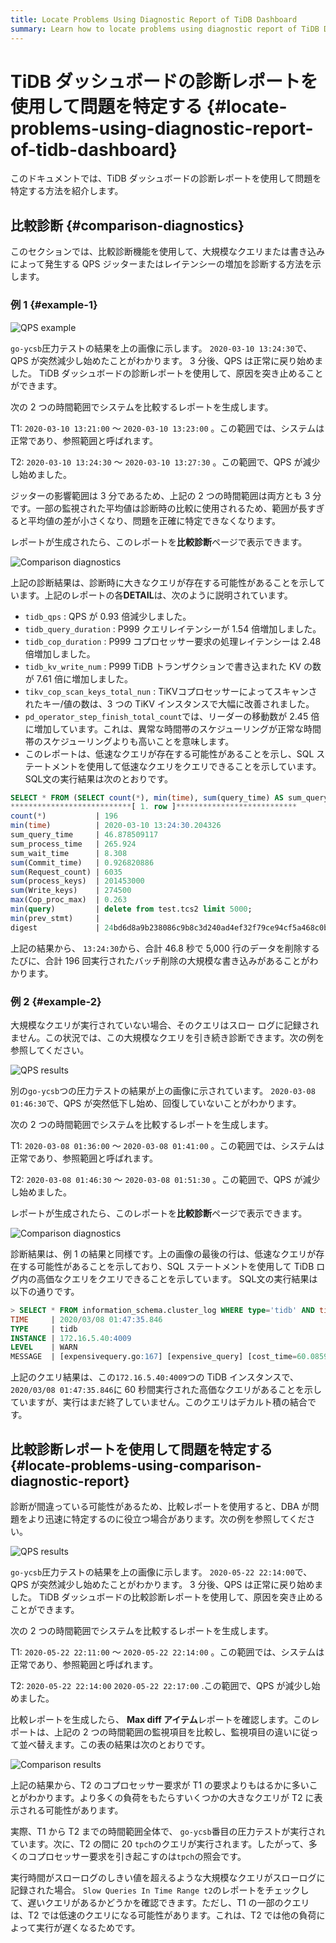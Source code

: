 ```yaml
---
title: Locate Problems Using Diagnostic Report of TiDB Dashboard
summary: Learn how to locate problems using diagnostic report of TiDB Dashboard.
---
```


# TiDB ダッシュボードの診断レポートを使用して問題を特定する {#locate-problems-using-diagnostic-report-of-tidb-dashboard}

このドキュメントでは、TiDB ダッシュボードの診断レポートを使用して問題を特定する方法を紹介します。

## 比較診断 {#comparison-diagnostics}

このセクションでは、比較診断機能を使用して、大規模なクエリまたは書き込みによって発生する QPS ジッターまたはレイテンシーの増加を診断する方法を示します。

### 例 1 {#example-1}

![QPS example](https://download.pingcap.com/images/docs/dashboard/dashboard-diagnostics-usage1.png)

`go-ycsb`圧力テストの結果を上の画像に示します。 `2020-03-10 13:24:30`で、QPS が突然減少し始めたことがわかります。 3 分後、QPS は正常に戻り始めました。 TiDB ダッシュボードの診断レポートを使用して、原因を突き止めることができます。

次の 2 つの時間範囲でシステムを比較するレポートを生成します。

T1: `2020-03-10 13:21:00` ～ `2020-03-10 13:23:00` 。この範囲では、システムは正常であり、参照範囲と呼ばれます。

T2: `2020-03-10 13:24:30` ～ `2020-03-10 13:27:30` 。この範囲で、QPS が減少し始めました。

ジッターの影響範囲は 3 分であるため、上記の 2 つの時間範囲は両方とも 3 分です。一部の監視された平均値は診断時の比較に使用されるため、範囲が長すぎると平均値の差が小さくなり、問題を正確に特定できなくなります。

レポートが生成されたら、このレポートを**比較診断**ページで表示できます。

![Comparison diagnostics](https://download.pingcap.com/images/docs/dashboard/dashboard-diagnostics-usage2.png)

上記の診断結果は、診断時に大きなクエリが存在する可能性があることを示しています。上記のレポートの各**DETAIL**は、次のように説明されています。

-   `tidb_qps` : QPS が 0.93 倍減少しました。
-   `tidb_query_duration` : P999 クエリレイテンシーが 1.54 倍増加しました。
-   `tidb_cop_duration` : P999 コプロセッサー要求の処理レイテンシーは 2.48 倍増加しました。
-   `tidb_kv_write_num` : P999 TiDB トランザクションで書き込まれた KV の数が 7.61 倍に増加しました。
-   `tikv_cop_scan_keys_total_nun` : TiKVコプロセッサーによってスキャンされたキー/値の数は、3 つの TiKV インスタンスで大幅に改善されました。
-   `pd_operator_step_finish_total_count`では、リーダーの移動数が 2.45 倍に増加しています。これは、異常な時間帯のスケジューリングが正常な時間帯のスケジューリングよりも高いことを意味します。
-   このレポートは、低速なクエリが存在する可能性があることを示し、SQL ステートメントを使用して低速なクエリをクエリできることを示しています。 SQL文の実行結果は次のとおりです。

```sql
SELECT * FROM (SELECT count(*), min(time), sum(query_time) AS sum_query_time, sum(Process_time) AS sum_process_time, sum(Wait_time) AS sum_wait_time, sum(Commit_time), sum(Request_count), sum(process_keys), sum(Write_keys), max(Cop_proc_max), min(query),min(prev_stmt), digest FROM information_schema.CLUSTER_SLOW_QUERY WHERE time >= '2020-03-10 13:24:30' AND time < '2020-03-10 13:27:30' AND Is_internal = false GROUP BY digest) AS t1 WHERE t1.digest NOT IN (SELECT digest FROM information_schema.CLUSTER_SLOW_QUERY WHERE time >= '2020-03-10 13:21:00' AND time < '2020-03-10 13:24:00' GROUP BY digest) ORDER BY t1.sum_query_time DESC limit 10\G
***************************[ 1. row ]***************************
count(*)           | 196
min(time)          | 2020-03-10 13:24:30.204326
sum_query_time     | 46.878509117
sum_process_time   | 265.924
sum_wait_time      | 8.308
sum(Commit_time)   | 0.926820886
sum(Request_count) | 6035
sum(process_keys)  | 201453000
sum(Write_keys)    | 274500
max(Cop_proc_max)  | 0.263
min(query)         | delete from test.tcs2 limit 5000;
min(prev_stmt)     |
digest             | 24bd6d8a9b238086c9b8c3d240ad4ef32f79ce94cf5a468c0b8fe1eb5f8d03df
```

上記の結果から、 `13:24:30`から、合計 46.8 秒で 5,000 行のデータを削除するたびに、合計 196 回実行されたバッチ削除の大規模な書き込みがあることがわかります。

### 例 2 {#example-2}

大規模なクエリが実行されていない場合、そのクエリはスロー ログに記録されません。この状況では、この大規模なクエリを引き続き診断できます。次の例を参照してください。

![QPS results](https://download.pingcap.com/images/docs/dashboard/dashboard-diagnostics-usage3.png)

別の`go-ycsb`つの圧力テストの結果が上の画像に示されています。 `2020-03-08 01:46:30`で、QPS が突然低下し始め、回復していないことがわかります。

次の 2 つの時間範囲でシステムを比較するレポートを生成します。

T1: `2020-03-08 01:36:00` ～ `2020-03-08 01:41:00` 。この範囲では、システムは正常であり、参照範囲と呼ばれます。

T2: `2020-03-08 01:46:30` ～ `2020-03-08 01:51:30` 。この範囲で、QPS が減少し始めました。

レポートが生成されたら、このレポートを**比較診断**ページで表示できます。

![Comparison diagnostics](https://download.pingcap.com/images/docs/dashboard/dashboard-diagnostics-usage4.png)

診断結果は、例 1 の結果と同様です。上の画像の最後の行は、低速なクエリが存在する可能性があることを示しており、SQL ステートメントを使用して TiDB ログ内の高価なクエリをクエリできることを示しています。 SQL文の実行結果は以下の通りです。

```sql
> SELECT * FROM information_schema.cluster_log WHERE type='tidb' AND time >= '2020-03-08 01:46:30' AND time < '2020-03-08 01:51:30' AND level = 'warn' AND message LIKE '%expensive_query%'\G
TIME     | 2020/03/08 01:47:35.846
TYPE     | tidb
INSTANCE | 172.16.5.40:4009
LEVEL    | WARN
MESSAGE  | [expensivequery.go:167] [expensive_query] [cost_time=60.085949605s] [process_time=2.52s] [wait_time=2.52s] [request_count=9] [total_keys=996009] [process_keys=996000] [num_cop_tasks=9] [process_avg_time=0.28s] [process_p90_time=0.344s] [process_max_time=0.344s] [process_max_addr=172.16.5.40:20150] [wait_avg_time=0.000777777s] [wait_p90_time=0.003s] [wait_max_time=0.003s] [wait_max_addr=172.16.5.40:20150] [stats=t_wide:pseudo] [conn_id=19717] [user=root] [database=test] [table_ids="[80,80]"] [txn_start_ts=415132076148785201] [mem_max="23583169 Bytes (22.490662574768066 MB)"] [sql="select count(*) from t_wide as t1 join t_wide as t2 where t1.c0>t2.c1 and t1.c2>0"]
```

上記のクエリ結果は、この`172.16.5.40:4009`つの TiDB インスタンスで、 `2020/03/08 01:47:35.846`に 60 秒間実行された高価なクエリがあることを示していますが、実行はまだ終了していません。このクエリはデカルト積の結合です。

## 比較診断レポートを使用して問題を特定する {#locate-problems-using-comparison-diagnostic-report}

診断が間違っている可能性があるため、比較レポートを使用すると、DBA が問題をより迅速に特定するのに役立つ場合があります。次の例を参照してください。

![QPS results](https://download.pingcap.com/images/docs/dashboard/dashboard-diagnostics-usage5.png)

`go-ycsb`圧力テストの結果を上の画像に示します。 `2020-05-22 22:14:00`で、QPS が突然減少し始めたことがわかります。 3 分後、QPS は正常に戻り始めました。 TiDB ダッシュボードの比較診断レポートを使用して、原因を突き止めることができます。

次の 2 つの時間範囲でシステムを比較するレポートを生成します。

T1: `2020-05-22 22:11:00` ～ `2020-05-22 22:14:00` 。この範囲では、システムは正常であり、参照範囲と呼ばれます。

T2: `2020-05-22 22:14:00` `2020-05-22 22:17:00` .この範囲で、QPS が減少し始めました。

比較レポートを生成したら、 **Max diff アイテム**レポートを確認します。このレポートは、上記の 2 つの時間範囲の監視項目を比較し、監視項目の違いに従って並べ替えます。この表の結果は次のとおりです。

![Comparison results](https://download.pingcap.com/images/docs/dashboard/dashboard-diagnostics-usage6.png)

上記の結果から、T2 のコプロセッサー要求が T1 の要求よりもはるかに多いことがわかります。より多くの負荷をもたらすいくつかの大きなクエリが T2 に表示される可能性があります。

実際、T1 から T2 までの時間範囲全体で、 `go-ycsb`番目の圧力テストが実行されています。次に、T2 の間に 20 `tpch`のクエリが実行されます。したがって、多くのコプロセッサー要求を引き起こすのは`tpch`の照会です。

実行時間がスローログのしきい値を超えるような大規模なクエリがスローログに記録された場合。 `Slow Queries In Time Range t2`のレポートをチェックして、遅いクエリがあるかどうかを確認できます。ただし、T1 の一部のクエリは、T2 では低速のクエリになる可能性があります。これは、T2 では他の負荷によって実行が遅くなるためです。
